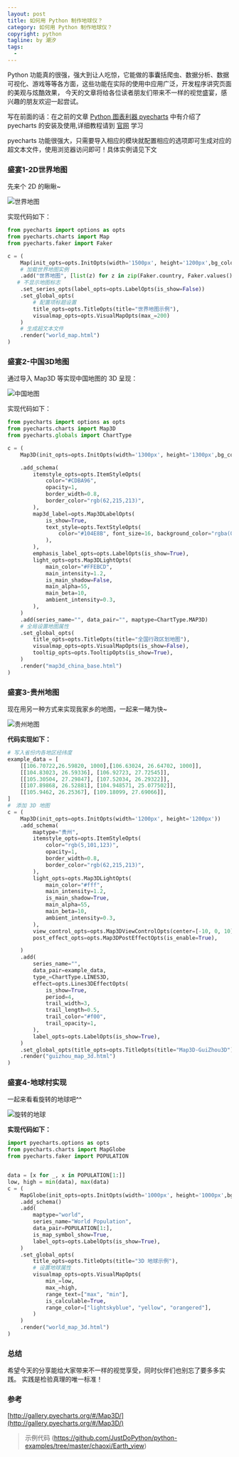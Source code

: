 ```yaml
---
layout: post     
title: 如何用 Python 制作地球仪？                                  
category: 如何用 Python 制作地球仪？     
copyright: python                           
tagline: by 潮汐           
tags: 
  - 
---
```


Python 功能真的很强，强大到让人吃惊，它能做的事囊括爬虫、数据分析、数据可视化、游戏等等各方面，这些功能在实际的使用中应用广泛，开发程序讲究页面的美观与炫酷效果，
今天的文章将给各位读者朋友们带来不一样的视觉盛宴，感兴趣的朋友欢迎一起尝试。

<!--more-->

写在前面的话：在之前的文章 [Python 图表利器 pyecharts](https://mp.weixin.qq.com/s/3EFi_8ONFNjikajvPE-fOQ) 中有介绍了 pyecharts 的安装及使用,详细教程请到 [官网](https://pyecharts.org/#/zh-cn/intro) 学习

pyecharts 功能很强大，只需要导入相应的模块就配置相应的选项即可生成对应的超文本文件，使用浏览器访问即可！具体实例请见下文


### 盛宴1-2D世界地图

先来个 2D 的瞅瞅~

![世界地图](http://www.justdopython.com/assets/images/2020/Earth_view/world_map.gif)

实现代码如下：

```python 
from pyecharts import options as opts
from pyecharts.charts import Map
from pyecharts.faker import Faker

c = (
    Map(init_opts=opts.InitOpts(width='1500px', height='1200px',bg_color='#E0EEEE'))
    # 加载世界地图实例
    .add("世界地图", [list(z) for z in zip(Faker.country, Faker.values())], "world")
   # 不显示地图标志
    .set_series_opts(label_opts=opts.LabelOpts(is_show=False))
    .set_global_opts(
        # 配置项标题设置
        title_opts=opts.TitleOpts(title="世界地图示例"),
        visualmap_opts=opts.VisualMapOpts(max_=200)
    )
    # 生成超文本文件
    .render("world_map.html")
)
```

### 盛宴2-中国3D地图

通过导入 Map3D 等实现中国地图的 3D 呈现：

![中国地图](http://www.justdopython.com/assets/images/2020/Earth_view/china_map_3d.gif)


实现代码如下：

```python
from pyecharts import options as opts
from pyecharts.charts import Map3D
from pyecharts.globals import ChartType

c = (
    Map3D(init_opts=opts.InitOpts(width='1300px', height='1300px',bg_color='#EBEBEB'))

    .add_schema(
        itemstyle_opts=opts.ItemStyleOpts(
            color="#CDBA96",
            opacity=1,
            border_width=0.8,
            border_color="rgb(62,215,213)",
        ),
        map3d_label=opts.Map3DLabelOpts(
            is_show=True,
            text_style=opts.TextStyleOpts(
                color="#104E8B", font_size=16, background_color="rgba(0,0,0,0)"
            ),
        ),
        emphasis_label_opts=opts.LabelOpts(is_show=True),
        light_opts=opts.Map3DLightOpts(
            main_color="#FFEBCD",
            main_intensity=1.2,
            is_main_shadow=False,
            main_alpha=55,
            main_beta=10,
            ambient_intensity=0.3,
        ),
    )
    .add(series_name="", data_pair="", maptype=ChartType.MAP3D)
    # 全局设置地图属性
    .set_global_opts(
        title_opts=opts.TitleOpts(title="全国行政区划地图"),
        visualmap_opts=opts.VisualMapOpts(is_show=False),
        tooltip_opts=opts.TooltipOpts(is_show=True),
    )
    .render("map3d_china_base.html")
)

```

### 盛宴3-贵州地图

现在用另一种方式来实现我家乡的地图，一起来一睹为快~

![贵州地图](http://www.justdopython.com/assets/images/2020/Earth_view/guizhou_map_3d.gif)


**代码实现如下：**
```python
# 写入省份内各地区经纬度
example_data = [
    [[106.70722,26.59820, 1000],[106.63024, 26.64702, 1000]],
    [[104.83023, 26.59336], [106.92723, 27.72545]],
    [[105.30504, 27.29847], [107.52034, 26.29322]],
    [[107.89868, 26.52881], [104.948571, 25.077502]],
    [[105.9462, 26.25367], [109.18099, 27.69066]],
]
#　添加 3D 地图
c = (
    Map3D(init_opts=opts.InitOpts(width='1200px', height='1200px'))
    .add_schema(
        maptype="贵州",
        itemstyle_opts=opts.ItemStyleOpts(
            color="rgb(5,101,123)",
            opacity=1,
            border_width=0.8,
            border_color="rgb(62,215,213)",
        ),
        light_opts=opts.Map3DLightOpts(
            main_color="#fff",
            main_intensity=1.2,
            is_main_shadow=True,
            main_alpha=55,
            main_beta=10,
            ambient_intensity=0.3,
        ),
        view_control_opts=opts.Map3DViewControlOpts(center=[-10, 0, 10]),
        post_effect_opts=opts.Map3DPostEffectOpts(is_enable=True),

    )
    .add(
        series_name="",
        data_pair=example_data,
        type_=ChartType.LINES3D,
        effect=opts.Lines3DEffectOpts(
            is_show=True,
            period=4,
            trail_width=3,
            trail_length=0.5,
            trail_color="#f00",
            trail_opacity=1,
        ),
        label_opts=opts.LabelOpts(is_show=True),
    )
    .set_global_opts(title_opts=opts.TitleOpts(title="Map3D-GuiZhou3D"))
    .render("guizhou_map_3d.html")
)

```


### 盛宴4-地球村实现

一起来看看旋转的地球吧^^

![旋转的地球](http://www.justdopython.com/assets/images/2020/Earth_view/world_map_3d.gif)

**实现代码如下：**

```python
import pyecharts.options as opts
from pyecharts.charts import MapGlobe
from pyecharts.faker import POPULATION


data = [x for _, x in POPULATION[1:]]
low, high = min(data), max(data)
c = (
    MapGlobe(init_opts=opts.InitOpts(width='1000px', height='1000px',bg_color='#FFFAFA',))
    .add_schema()
    .add(
        maptype="world",
        series_name="World Population",
        data_pair=POPULATION[1:],
        is_map_symbol_show=True,
        label_opts=opts.LabelOpts(is_show=True),
    )
    .set_global_opts(
        title_opts=opts.TitleOpts(title="3D 地球示例"),
        # 设置地球属性
        visualmap_opts=opts.VisualMapOpts(
            min_=low,
            max_=high,
            range_text=["max", "min"],
            is_calculable=True,
            range_color=["lightskyblue", "yellow", "orangered"],
        )
    )
    .render("world_map_3d.html")
)
```

### 总结

希望今天的分享能给大家带来不一样的视觉享受，同时伙伴们也别忘了要多多实践。
实践是检验真理的唯一标准！


### 参考
[http://gallery.pyecharts.org/#/Map3D/](http://gallery.pyecharts.org/#/Map3D/)

> 示例代码 (https://github.com/JustDoPython/python-examples/tree/master/chaoxi/Earth_view)

